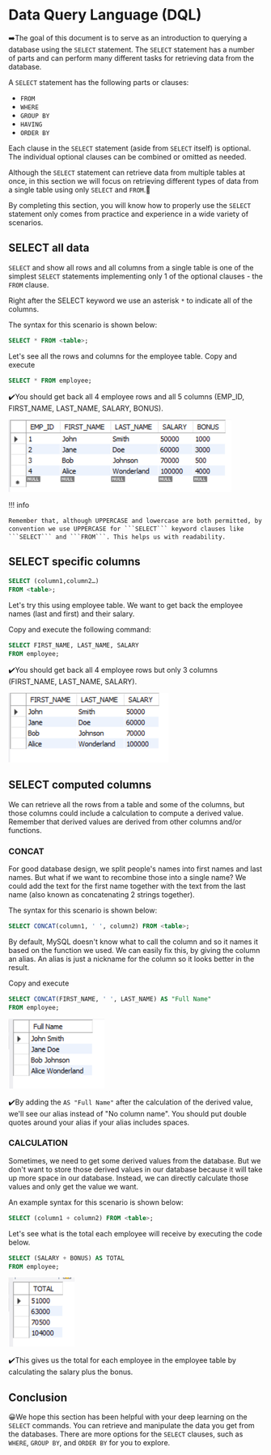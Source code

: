 # Data Query Language (DQL)

➡️The goal of this document is to serve as an introduction to querying a database using the ```SELECT``` statement. The ```SELECT``` statement has a number of parts and can perform many different tasks for retrieving data from the database.

A ```SELECT``` statement has the following parts or clauses:

- ```FROM```
- ```WHERE```
- ```GROUP BY```
- ```HAVING```
- ```ORDER BY```

Each clause in the ```SELECT``` statement (aside from ```SELECT``` itself) is optional. The individual optional clauses can be combined or omitted as needed.

Although the ```SELECT``` statement can retrieve data from multiple tables at once, in this section we will focus on retrieving different types of data from a single table using only ```SELECT``` and ```FROM```.🚩

By completing this section, you will know how to properly use the ```SELECT``` statement only comes from practice and experience in a wide variety of scenarios.

## SELECT all data

```SELECT``` and show all rows and all columns from a single table is one of the simplest ```SELECT``` statements implementing only 1 of the optional clauses - the ```FROM``` clause.

Right after the SELECT keyword we use an asterisk ```*``` to indicate all of the columns.

The syntax for this scenario is shown below:

```sql
SELECT * FROM <table>;
```

Let's see all the rows and columns for the employee table.
Copy and execute

```sql
SELECT * FROM employee;
```

✔️You should get back all 4 employee rows and all 5 columns (EMP_ID, FIRST_NAME, LAST_NAME, SALARY, BONUS).

![Image title](./images/select_all.png)

!!! info

    Remember that, although UPPERCASE and lowercase are both permitted, by convention we use UPPERCASE for ```SELECT``` keyword clauses like ```SELECT``` and ```FROM```. This helps us with readability.

## SELECT specific columns

```sql
SELECT (column1,column2…)
FROM <table>;
```

Let's try this using employee table. We want to get back the employee names (last and first) and their salary.

Copy and execute the following command:

```sql
SELECT FIRST_NAME, LAST_NAME, SALARY 
FROM employee;
```

✔️You should get back all 4 employee rows but only 3 columns (FIRST_NAME, LAST_NAME, SALARY).

![Image title](./images/select_specific_cols.png)

## SELECT computed columns

We can retrieve all the rows from a table and some of the columns, but those columns could include a calculation to compute a derived value.
Remember that derived values are derived from other columns and/or functions.

### CONCAT

For good database design, we split people's names into first names and last names. But what if we want to recombine those into a single name? We could add the text for the first name together with the text from the last name (also known as concatenating 2 strings together).

The syntax for this scenario is shown below:

```sql
SELECT CONCAT(column1, ' ', column2) FROM <table>;
```

By default, MySQL doesn't know what to call the column and so it names it based on the function we used. We can easily fix this, by giving the column an alias. An alias is just a nickname for the column so it looks better in the result.

Copy and execute

```sql
SELECT CONCAT(FIRST_NAME, ' ', LAST_NAME) AS "Full Name" 
FROM employee;
```

![Image title](./images/concat.png)

✔️By adding the ```AS "Full Name"``` after the calculation of the derived value, we'll see our alias instead of "No column name". You should put double quotes around your alias if your alias includes spaces.

### CALCULATION

Sometimes, we need to get some derived values from the database. But we don't want to store those derived values in our database because it will take up more space in our database. Instead, we can directly calculate those values and only get the value we want. 

An example syntax for this scenario is shown below:

```sql
SELECT (column1 + column2) FROM <table>;
```

Let's see what is the total each employee will receive by executing the code below.

```sql
SELECT (SALARY + BONUS) AS TOTAL
FROM employee;
```

![Image title](./images/select_cal.png)

✔️This gives us the total for each employee in the employee table by calculating the salary plus the bonus.

## Conclusion

😀We hope this section has been helpful with your deep learning on the ```SELECT``` commands. You can retrieve and manipulate the data you get from the databases. There are more options for the ```SELECT``` clauses, such as ```WHERE```, ```GROUP BY```, and ```ORDER BY``` for you to explore.